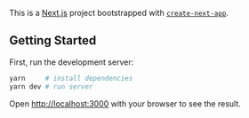 This is a [Next.js](https://nextjs.org/) project bootstrapped with [`create-next-app`](https://github.com/vercel/next.js/tree/canary/packages/create-next-app).

## Getting Started

First, run the development server:

```bash
yarn     # install dependencies
yarn dev # run server
```

Open [http://localhost:3000](http://localhost:3000) with your browser to see the result.
